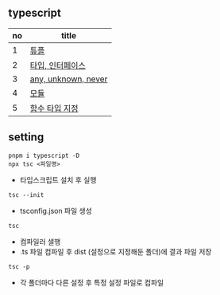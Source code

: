 ## typescript

| no  | title                           |
| --- | ------------------------------- |
| 1   | [튜플](./ex1.md)                |
| 2   | [타입, 인터페이스](./ex2.md)    |
| 3   | [any, unknown, never](./ex3.md) |
| 4   | [모듈](./ex4.md)                |
| 5   | [함수 타입 지정](./ex5.md)      |

## setting

```
pnpm i typescript -D
npx tsc <파일명>
```

- 타입스크립트 설치 후 실행

```
tsc --init
```

- tsconfig.json 파일 생성

```
tsc
```

- 컴파일러 샐행
- .ts 파일 컴파일 후 dist (설정으로 지정해둔 폴더)에 결과 파일 저장

```
tsc -p
```

- 각 폴더마다 다른 설정 후 특정 설정 파일로 컴파일
